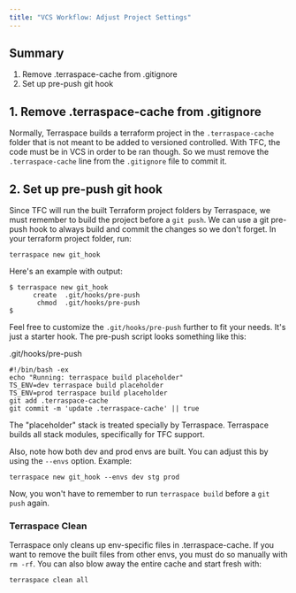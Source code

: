 ```yaml
---
title: "VCS Workflow: Adjust Project Settings"
---
```


## Summary

1. Remove .terraspace-cache from .gitignore
2. Set up pre-push git hook

## 1. Remove .terraspace-cache from .gitignore

Normally, Terraspace builds a terraform project in the `.terraspace-cache` folder that is not meant to be added to versioned controlled.  With TFC, the code must be in VCS in order to be ran though.  So we must remove the `.terraspace-cache` line from the `.gitignore` file to commit it.

## 2. Set up pre-push git hook

Since TFC will run the built Terraform project folders by Terraspace, we must remember to build the project before a `git push`. We can use a git pre-push hook to always build and commit the changes so we don't forget.  In your terraform project folder, run:

    terraspace new git_hook

Here's an example with output:

    $ terraspace new git_hook
          create  .git/hooks/pre-push
           chmod  .git/hooks/pre-push
    $

Feel free to customize the `.git/hooks/pre-push` further to fit your needs. It's just a starter hook.  The pre-push script looks something like this:

.git/hooks/pre-push

    #!/bin/bash -ex
    echo "Running: terraspace build placeholder"
    TS_ENV=dev terraspace build placeholder
    TS_ENV=prod terraspace build placeholder
    git add .terraspace-cache
    git commit -m 'update .terraspace-cache' || true

The "placeholder" stack is treated specially by Terraspace. Terraspace builds all stack modules, specifically for TFC support.

Also, note how both dev and prod envs are built. You can adjust this by using the `--envs` option. Example:

    terraspace new git_hook --envs dev stg prod

Now, you won't have to remember to run `terraspace build` before a `git push` again.

### Terraspace Clean

Terraspace only cleans up env-specific files in .terraspace-cache. If you want to remove the built files from other envs, you must do so manually with `rm -rf`. You can also blow away the entire cache and start fresh with:

    terraspace clean all

